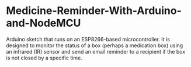 # Medicine-Reminder-With-Arduino-and-NodeMCU
Arduino sketch that runs on an ESP8266-based microcontroller. It is designed to monitor the status of a box (perhaps a  medication box) using an infrared (IR) sensor and send an email reminder to a recipient if the box is not closed by a specific  time. 
